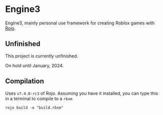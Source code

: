# Engine3
Engine3, mainly personal use framework for creating Roblox games with [Rojo](https://github.com/rojo-rbx/rojo).

## Unfinished
This project is currently unfinished.

On hold until January, 2024.

## Compilation
Uses ``v7.4.0-rc3`` of Rojo. Assuming you have it installed, you can type this in a terminal to compile to a ``rbxm``

```shell
rojo build -o "build.rbxm"
``` 
